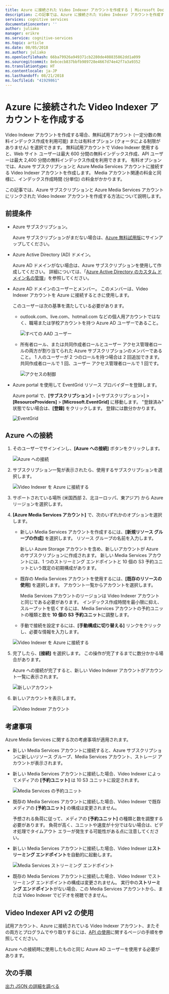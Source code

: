 ```yaml
---
title: Azure に接続された Video Indexer アカウントを作成する | Microsoft Docs
description: この記事では、Azure に接続された Video Indexer アカウントを作成する方法について説明します。
services: cognitive services
documentationcenter: ''
author: juliako
manager: erikre
ms.service: cognitive-services
ms.topic: article
ms.date: 08/05/2018
ms.author: juliako
ms.openlocfilehash: 66ba79926a949371cb2280de408835862dd1a099
ms.sourcegitcommit: 8ebcecb837bbfb989728e4667d74e42f7a3a9352
ms.translationtype: HT
ms.contentlocale: ja-JP
ms.lasthandoff: 08/21/2018
ms.locfileid: "41929861"
---
```

# <a name="create-a-video-indexer-account-connected-to-azure"></a>Azure に接続された Video Indexer アカウントを作成する

Video Indexer アカウントを作成する場合、無料試用アカウント (一定分数の無料インデックス作成を利用可能) または有料オプション (クォータによる制限がありません) を選択できます。 無料試用アカウントで Video Indexer 使用すると、Web サイト ユーザーは最大 600 分間の無料インデックス作成、API ユーザーは最大 2,400 分間の無料インデックス作成を利用できます。 有料オプションでは、Azure サブスクリプションと Azure Media Services アカウントに接続する Video Indexer アカウントを作成します。 Media アカウント関連の料金と同様に、インデックス作成時間 (分単位) の料金がかかります。 

この記事では、Azure サブスクリプションと Azure Media Services アカウントにリンクされた Video Indexer アカウントを作成する方法について説明します。 

## <a name="prerequisites"></a>前提条件

* Azure サブスクリプション。 

    Azure サブスクリプションがまだない場合は、[Azure 無料試用版](https://azure.microsoft.com/free/)にサインアップしてください。

* Azure Active Directory (AD) ドメイン。 

    Azure AD ドメインがない場合は、Azure サブスクリプションを使用して作成してください。 詳細については、「[Azure Active Directory のカスタム ドメイン名の管理](../../active-directory/users-groups-roles/domains-manage.md)」を参照してください。

* Azure AD ドメインのユーザーとメンバー。 このメンバーは、Video Indexer アカウントを Azure に接続するときに使用します。

    このユーザーは次の基準を満たしている必要があります。

    * outlook.com、live.com、hotmail.com などの個人用アカウントではなく、職場または学校アカウントを持つ Azure AD ユーザーであること。
        
        ![すべての AAD ユーザー](./media/create-account/all-aad-users.png)

    *  所有者ロール、または共同作成者ロールとユーザー アクセス管理者ロールの両方が割り当てられた Azure サブスクリプションのメンバーであること。 1 人のユーザーが 2 つのロールを持つ場合は 2 回追加できます。 共同作成者ロールで 1 回、ユーザー アクセス管理者ロールで 1 回です。

        ![アクセスの制御](./media/create-account/access-control-iam.png)

* Azure portal を使用して EventGrid リソース プロバイダーを登録します。

    Azure portal で、**[サブスクリプション]** > [<サブスクリプション>] > **[ResourceProviders]** > **[Microsoft.EventGrid]** に移動します。 "登録済み" 状態でない場合は、**[登録]** をクリックします。 登録には数分かかります。 

    ![EventGrid](./media/create-account/event-grid.png)

## <a name="connect-to-azure"></a>Azure への接続

1. そのユーザーでサインインし、**[Azure への接続]** ボタンをクリックします。

    ![Azure への接続](./media/create-account/connect-to-azure.png)

2. サブスクリプション一覧が表示されたら、使用するサブスクリプションを選択します。 

    ![Video Indexer を Azure に接続する](./media/create-account/connect-vi-to-azure-subscription.png)

3. サポートされている場所 (米国西部 2、北ヨーロッパ、東アジア) から Azure リージョンを選択します。
4. **[Azure Media Services アカウント]** で、次のいずれかのオプションを選択します。

    * 新しい Media Services アカウントを作成するには、**[新規リソース グループの作成]** を選択します。 リソース グループの名前を入力します。

        新しい Azure Storage アカウントを含め、新しいアカウントが Azure のサブスクリプションに作成されます。 新しい Media Services アカウントには、1 つのストリーミング エンドポイントと 10 個の S3 予約ユニットという既定の初期構成があります。
    * 既存の Media Services アカウントを使用するには、**[既存のリソースの使用]** を選択します。 アカウント一覧からアカウントを選択します。

        Media Services アカウントのリージョンは Video Indexer アカウントと同じである必要があります。 インデックス作成時間を最小限に抑え、スループットを低くするには、Media Services アカウントの予約ユニットの種類と数を **10 個の S3 予約ユニット**に調整します。
    * 手動で接続を設定するには、**[手動構成に切り替える]** リンクをクリックし、必要な情報を入力します。

    ![Video Indexer を Azure に接続する](./media/create-account/connect-vi-to-azure-subscription-2.png)

5. 完了したら、**[接続]** を選択します。 この操作が完了するまでに数分かかる場合があります。 

    Azure への接続が完了すると、新しい Video Indexer アカウントがアカウント一覧に表示されます。

    ![新しいアカウント](./media/create-account/new-account.png)

6. 新しいアカウントを表示します。 

    ![Video Indexer アカウント](./media/create-account/vi-account.png)

## <a name="considerations"></a>考慮事項

Azure Media Services に関する次の考慮事項が適用されます。

* 新しい Media Services アカウントに接続すると、Azure サブスクリプションに新しいリソース グループ、Media Services アカウント、ストレージ アカウントが表示されます。
* 新しい Media Services アカウントに接続した場合、Video Indexer によってメディアの **[予約ユニット]** は 10 S3 ユニットに設定されます。

    ![Media Services の予約ユニット](./media/create-account/ams-reserved-units.png)

* 既存の Media Services アカウントに接続した場合、Video Indexer で既存メディアの **[予約ユニット]** の構成は変更されません。

    予想される負荷に従って、メディアの **[予約ユニット]** の種類と数を調整する必要があります。 負荷が高く、ユニットや速度が十分ではない場合は、ビデオ処理でタイムアウト エラーが発生する可能性がある点に注意してください。

* 新しい Media Services アカウントに接続した場合、Video Indexer は**ストリーミング エンドポイント**を自動的に起動します。

    ![Media Services ストリーミング エンドポイント](./media/create-account/ams-streaming-endpoint.png)

* 既存の Media Services アカウントに接続した場合、Video Indexer でストリーミング エンドポイントの構成は変更されません。 実行中の**ストリーミング エンドポイント**がない場合、この Media Services アカウントから、または Video Indexer でビデオを視聴できません。

## <a name="use-video-indexer-apis-v2"></a>Video Indexer API v2 の使用

試用アカウント、Azure に接続されている Video Indexer アカウント、またその両方とプログラムでやり取りするには、[API の使用](video-indexer-use-apis.md)に関するページの手順を参照してください。

Azure への接続時に使用したものと同じ Azure AD ユーザーを使用する必要があります。

## <a name="next-steps"></a>次の手順

[出力 JSON の詳細を調べる](video-indexer-output-json-v2.md)

